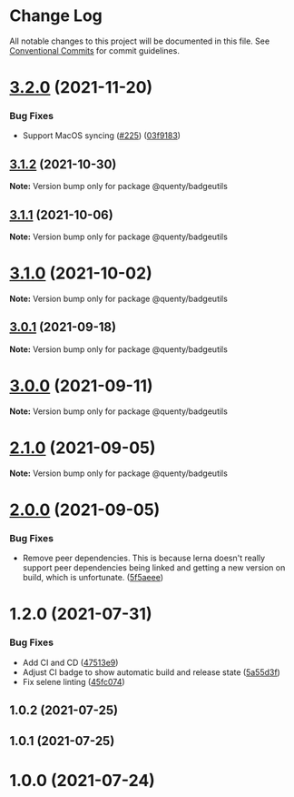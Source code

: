 # Change Log

All notable changes to this project will be documented in this file.
See [Conventional Commits](https://conventionalcommits.org) for commit guidelines.

# [3.2.0](https://github.com/Quenty/NevermoreEngine/compare/@quenty/badgeutils@3.1.2...@quenty/badgeutils@3.2.0) (2021-11-20)


### Bug Fixes

* Support MacOS syncing ([#225](https://github.com/Quenty/NevermoreEngine/issues/225)) ([03f9183](https://github.com/Quenty/NevermoreEngine/commit/03f918392c6a5bdd33f8a17c38de371d1e06c67a))





## [3.1.2](https://github.com/Quenty/NevermoreEngine/compare/@quenty/badgeutils@3.1.1...@quenty/badgeutils@3.1.2) (2021-10-30)

**Note:** Version bump only for package @quenty/badgeutils





## [3.1.1](https://github.com/Quenty/NevermoreEngine/compare/@quenty/badgeutils@3.1.0...@quenty/badgeutils@3.1.1) (2021-10-06)

**Note:** Version bump only for package @quenty/badgeutils





# [3.1.0](https://github.com/Quenty/NevermoreEngine/compare/@quenty/badgeutils@3.0.1...@quenty/badgeutils@3.1.0) (2021-10-02)

**Note:** Version bump only for package @quenty/badgeutils





## [3.0.1](https://github.com/Quenty/NevermoreEngine/compare/@quenty/badgeutils@3.0.0...@quenty/badgeutils@3.0.1) (2021-09-18)

**Note:** Version bump only for package @quenty/badgeutils





# [3.0.0](https://github.com/Quenty/NevermoreEngine/compare/@quenty/badgeutils@2.1.0...@quenty/badgeutils@3.0.0) (2021-09-11)

**Note:** Version bump only for package @quenty/badgeutils





# [2.1.0](https://github.com/Quenty/NevermoreEngine/compare/@quenty/badgeutils@2.0.0...@quenty/badgeutils@2.1.0) (2021-09-05)

**Note:** Version bump only for package @quenty/badgeutils





# [2.0.0](https://github.com/Quenty/NevermoreEngine/compare/@quenty/badgeutils@1.2.0...@quenty/badgeutils@2.0.0) (2021-09-05)


### Bug Fixes

* Remove peer dependencies. This is because lerna doesn't really support peer dependencies being linked and getting a new version on build, which is unfortunate. ([5f5aeee](https://github.com/Quenty/NevermoreEngine/commit/5f5aeeea8de9975435309e53679f0ef7064f9dd0))





# 1.2.0 (2021-07-31)


### Bug Fixes

* Add CI and CD ([47513e9](https://github.com/Quenty/NevermoreEngine/commit/47513e9b568162707534af132396dd8756947dd3))
* Adjust CI badge to show automatic build and release state ([5a55d3f](https://github.com/Quenty/NevermoreEngine/commit/5a55d3f19bf8d66a760d67da9b56ed47fab74656))
* Fix selene linting ([45fc074](https://github.com/Quenty/NevermoreEngine/commit/45fc07489ee59127ac6582689f19a0e87c1e5b5a))



## 1.0.2 (2021-07-25)



## 1.0.1 (2021-07-25)



# 1.0.0 (2021-07-24)
